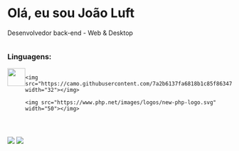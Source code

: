 <h1>Olá, eu sou João Luft</h1>
<p>Desenvolvedor back-end - Web & Desktop</p>

<h3 style="margin-top: 35px;">Linguagens:</h3>
<div style="display: flex;">
    <img src="https://camo.githubusercontent.com/d10e5aa8ba67f1eb109da4e98cd75adfa42df2e6019f8222cfa14c0088ac674d/68747470733a2f2f70726f66696c696e61746f722e7269736861762e6465762f736b696c6c732d6173736574732f707974686f6e2d6f726967696e616c2e737667" width="40"></img>

    <img src="https://camo.githubusercontent.com/7a2b6137fa6818b1c85f86347a6b4a75ee52681d4a190c506df972e3c5459980/68747470733a2f2f70726f66696c696e61746f722e7269736861762e6465762f736b696c6c732d6173736574732f6a6176617363726970742d6f726967696e616c2e737667" width="32"></img>

    <img src="https://www.php.net/images/logos/new-php-logo.svg" width="50"></img>
</div>

</br>

<div style="margin-top: 25px;">
    <img src="https://github-readme-stats.vercel.app/api?username=joaovitor227&theme=dark"></img>
    <img src="https://github-readme-stats.vercel.app/api/top-langs/?username=joaovitor227&layout=compact&theme=dark"></img>
</div>
